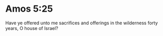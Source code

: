 # Amos 5:25

Have ye offered unto me sacrifices and offerings in the wilderness forty years, O house of Israel?